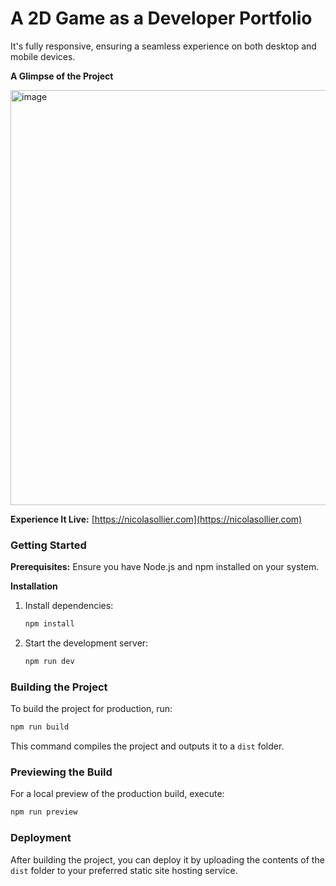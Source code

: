 
# A 2D Game as a Developer Portfolio
It's fully responsive, ensuring a seamless experience on both desktop and mobile devices.

**A Glimpse of the Project**

<img width="664" alt="image" src="https://github.com/nicolasollier/room-portfolio/assets/91204591/afaa5ac1-0beb-4692-8452-5aae84c3dfcf">

**Experience It Live:** [https://nicolasollier.com](https://nicolasollier.com)

### Getting Started

**Prerequisites:** Ensure you have Node.js and npm installed on your system.

**Installation**

1. Install dependencies:
   ```bash
   npm install
   ```
2. Start the development server:
   ```bash
   npm run dev
   ```

### Building the Project

To build the project for production, run:

```bash
npm run build
```

This command compiles the project and outputs it to a `dist` folder.

### Previewing the Build

For a local preview of the production build, execute:

```bash
npm run preview
```

### Deployment

After building the project, you can deploy it by uploading the contents of the `dist` folder to your preferred static site hosting service.
